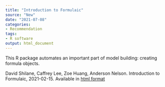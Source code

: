 ```yaml
---
title: "Introduction to Formulaic"
source: "New"
date: "2021-07-08"
categories:
- Recommendation
tags:
- R software
output: html_document
---
```


This R package automates an important part of model building: creating formula objects.

<!--more-->

David Shilane, Caffrey Lee, Zoe Huang, Anderson Nelson. Introduction to Formulaic, 2021-02-15. Available in [html format][shi1]

[shi1]: https://cran.r-project.org/web/packages/formulaic/vignettes/Introduction-to-formulaic.html